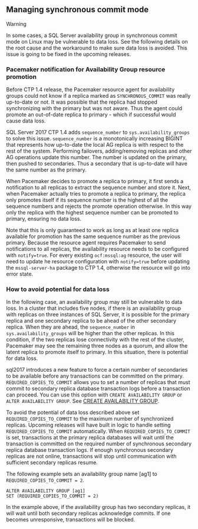 ## Managing synchronous commit mode

>[!WARNING]
>In some cases, a SQL Server availability group in synchronous commit mode on Linux may be vulnerable to data loss. See the following details on the root cause and the workaround to make sure data loss is avoided. This issue is going to be fixed in the upcoming releases.

### Pacemaker notification for Availability Group resource promotion

Before CTP 1.4 release, the Pacemaker resource agent for availability groups could not know if a replica marked as `SYNCHRONOUS_COMMIT` was really up-to-date or not. It was possible that the replica had stopped synchronizing with the primary but was not aware. Thus the agent could promote an out-of-date replica to primary - which if successful would cause data loss. 

SQL Server 2017 CTP 1.4 adds `sequence_number` to `sys.availability_groups` to solve this issue. `sequence_number` is a monotonically increasing BIGINT that represents how up-to-date the local AG replica is with respect to the rest of the system. Performing failovers, adding/removing replicas and other AG operations update this number. The number is updated on the primary, then pushed to secondaries. Thus a secondary that is up-to-date will have the same number as the primary.

When Pacemaker decides to promote a replica to primary, it first sends a notification to all replicas to extract the sequence number and store it. Next, when Pacemaker actually tries to promote a replica to primary, the replica only promotes itself if its sequence number is the highest of all the sequence numbers and rejects the promote operation otherwise. In this way only the replica with the highest sequence number can be promoted to primary, ensuring no data loss.

Note that this is only guaranteed to work as long as at least one replica available for promotion has the same sequence number as the previous primary. Because the resource agent requires Pacemaker to send notifications to all replicas, the availability resource needs to be configured with `notify=true`. For every existing `ocf:mssql:ag` resource, the user will need to update he resource configuration with `notify=true` before updating the `mssql-server-ha` package to CTP 1.4, otherwise the resource will go into error state. 

### How to avoid potential for data loss 

In the following case, an availability group may still be vulnerable to data loss. In a cluster that includes five nodes, if there is an availability group with replicas on three instances of SQL Server, it is possible for the primary replica and one secondary replica to be ahead of the other secondary replica. When they are ahead, the `sequence_number` in `sys.availability_groups` will be higher than the other replicas. In this condition, if the two replicas lose connectivity with the rest of the cluster, Pacemaker may see the remaining three nodes as a quorum, and allow the latent replica to promote itself to primary. In this situation, there is potential for data loss.

sql2017 introduces a new feature to force a certain number of secondaries to be available before any transactions can be committed on the primary. `REQUIRED_COPIES_TO_COMMIT` allows you to set a number of replicas that must commit to secondary replica database transaction logs before a transaction can proceed. You can use this option with `CREATE AVAILABILITY GROUP` or `ALTER AVAILABILITY GROUP`. See [CREATE AVAILABILITY GROUP](https://msdn.microsoft.com/library/ff878399.aspx).

To avoid the potential of data loss described above set `REQUIRED_COPIES_TO_COMMIT` to the maximum number of synchronized replicas. Upcoming releases will have built in logic to handle setting `REQUIRED_COPIES_TO_COMMIT` automatically.
When `REQUIRED_COPIES_TO_COMMIT` is set, transactions at the primary replica databases will wait until the transaction is committed on the required number of synchronous secondary replica database transaction logs. If enough synchronous secondary replicas are not online, transactions will stop until communication with sufficient secondary replicas resume.

The following example sets an availability group name [ag1] to `REQUIRED_COPIES_TO_COMMIT = 2`. 

```Transact-SQL
ALTER AVAILABILITY GROUP [ag1]
SET (REQUIRED_COPIES_TO_COMMIT = 2)
```

In the example above, if the availability group has two secondary replicas, it will wait until both secondary replicas acknowledge commits. If one becomes unresponsive, transactions will be blocked.
